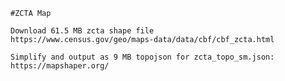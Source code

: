 	#ZCTA Map

	Download 61.5 MB zcta shape file
	https://www.census.gov/geo/maps-data/data/cbf/cbf_zcta.html

	Simplify and output as 9 MB topojson for zcta_topo_sm.json:
	https://mapshaper.org/